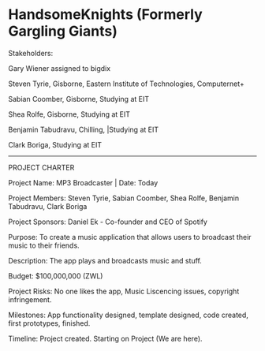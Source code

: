 # HandsomeKnights (Formerly Gargling Giants)

Stakeholders: 

Gary Wiener assigned to bigdix

Steven Tyrie, Gisborne, Eastern Institute of Technologies, Computernet+

Sabian Coomber, Gisborne, Studying at EIT

Shea Rolfe, Gisborne, Studying at EIT 

Benjamin Tabudravu, Chilling, |Studying at EIT

Clark Boriga, Studying at EIT

______________________________

PROJECT CHARTER

Project Name: MP3 Broadcaster | Date: Today

Project Members: Steven Tyrie, Sabian Coomber, Shea Rolfe, Benjamin Tabudravu, Clark Boriga

Project Sponsors: Daniel Ek - Co-founder and CEO of Spotify

Purpose: To create a music application that allows users to broadcast their music to their friends.

Description: The app plays and broadcasts music and stuff.

Budget: $100,000,000 (ZWL)

Project Risks: No one likes the app, Music Liscencing issues, copyright infringement.

Milestones: App functionality designed, template designed, code created, first prototypes, finished.

Timeline: Project created. Starting on Project (We are here).

